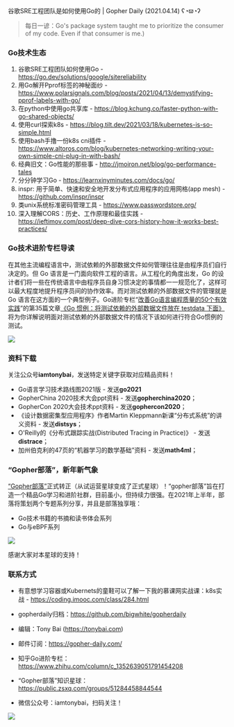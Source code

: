 谷歌SRE工程团队是如何使用Go的 | Gopher Daily (2021.04.14) ʕ◔ϖ◔ʔ

>每日一谚：Go's package system taught me to prioritize the consumer of my code. Even if that consumer is me.)

### Go技术生态

1. 谷歌SRE工程团队如何使用Go - https://go.dev/solutions/google/sitereliability
2. 用Go解开Pprof标签的神秘面纱 - https://www.polarsignals.com/blog/posts/2021/04/13/demystifying-pprof-labels-with-go/
3. 在python中使用go共享库 - https://blog.kchung.co/faster-python-with-go-shared-objects/
4. 使用curl探索k8s - https://blog.tilt.dev/2021/03/18/kubernetes-is-so-simple.html
5. 使用bash手撸一份k8s cni插件 - https://www.altoros.com/blog/kubernetes-networking-writing-your-own-simple-cni-plug-in-with-bash/
6. 经典旧文：Go性能的那些事 - http://jmoiron.net/blog/go-performance-tales
7. 分分钟学习Go - https://learnxinyminutes.com/docs/go/
8. inspr: 用于简单、快速和安全地开发分布式应用程序的应用网格(app mesh) - https://github.com/inspr/inspr
9. 类unix系统标准密码管理工具 - https://www.passwordstore.org/
10. 深入理解CORS：历史、工作原理和最佳实践 - https://ieftimov.com/post/deep-dive-cors-history-how-it-works-best-practices/

### Go技术进阶专栏导读

在其他主流编程语言中，测试依赖的外部数据文件如何管理往往是由程序员们自行决定的。但 Go 语言是一门面向软件工程的语言。从工程化的角度出发，Go 的设计者们将一些在传统语言中由程序员自身习惯决定的事情都一一规范化了，这样可以最大程度地提升程序员间的协作效率。而对测试依赖的外部数据文件的管理就是 Go 语言在这方面的一个典型例子。Go进阶专栏“[改善Go语⾔编程质量的50个有效实践](https://mp.weixin.qq.com/s/RThCEQOdytQxwrMP7XRTRw)”的第35篇文章[《Go 惯例：将测试依赖的外部数据文件放在 testdata 下面》](https://www.imooc.com/read/87/article/2438) 将为你详解说明面对测试依赖的外部数据文件的情况下该如何进行符合Go惯例的测试。

![](http://image.tonybai.com/img/202011/go-column-pgo-with-qr-and-text.png)


### 资料下载

关注公众号**iamtonybai**，发送特定关键字获取对应精品资料！

* Go语言学习技术路线图2021版 - 发送**go2021**
* GopherChina 2020技术大会ppt资料 - 发送**gopherchina2020**；
* GopherCon 2020大会技术ppt资料 - 发送**gophercon2020**；
* 《设计数据密集型应用程序》作者Martin Kleppmann新课“分布式系统”的讲义资料 - 发送**distsys**；
* O'Reilly的《分布式跟踪实战(Distributed Tracing in Practice)》 - 发送**distrace**；
* 加州伯克利的47页的“机器学习的数学基础”资料 - 发送**math4ml**；

### “Gopher部落”，新年新气象

[“Gopher部落”](https://mp.weixin.qq.com/s/jUqAL7hf2GmMun64BJufEA)正式转正（从试运营星球变成了正式星球）！“gopher部落”旨在打造一个精品Go学习和进阶社群，目前虽小，但持续力很强。在2021年上半年，部落将策划两个专题系列分享，并且是部落独享哦：

* Go技术书籍的书摘和读书体会系列
* Go与eBPF系列

![](http://image.tonybai.com/img/202103/gopher-tribe-zsxq-card.png)

感谢大家对本星球的支持！

### 联系方式

* 有意想学习容器或Kubernets的童鞋可以了解一下我的慕课网实战课：k8s实战 - https://coding.imooc.com/class/284.html
* gopherdaily归档：https://github.com/bigwhite/gopherdaily

* 编辑：Tony Bai (https://tonybai.com)
* 邮件订阅：https://gopher-daily.com/
* 知乎Go进阶专栏：https://www.zhihu.com/column/c_1352639051791454208
* “Gopher部落”知识星球：https://public.zsxq.com/groups/51284458844544
* 微信公众号：iamtonybai，扫码关注！

![](http://image.tonybai.com/img/202011/qrcode_for_iamtonybai.jpg)
